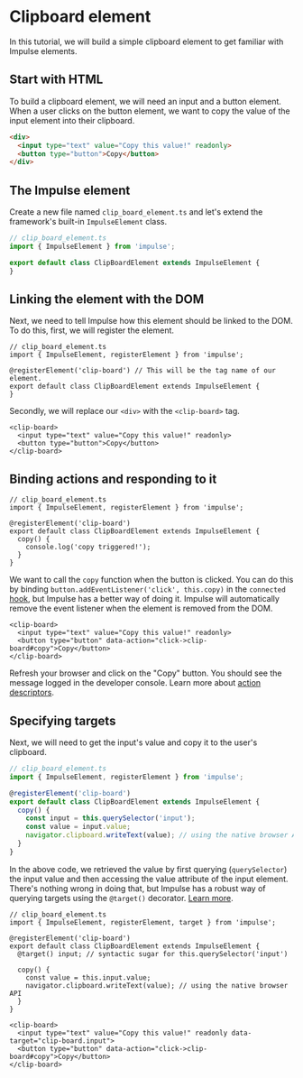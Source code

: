 # Clipboard element

In this tutorial, we will build a simple clipboard element to get familiar with Impulse elements.

## Start with HTML

To build a clipboard element, we will need an input and a button element. When a user clicks on the button element, we
want to copy the value of the input element into their clipboard.

```html
<div>
  <input type="text" value="Copy this value!" readonly>
  <button type="button">Copy</button>
</div>
```

## The Impulse element

Create a new file named `clip_board_element.ts` and let's extend the framework's built-in `ImpulseElement` class.

```ts
// clip_board_element.ts
import { ImpulseElement } from 'impulse';

export default class ClipBoardElement extends ImpulseElement {
}
```

## Linking the element with the DOM

Next, we need to tell Impulse how this element should be linked to the DOM. To do this, first, we will register the
element.

```ts{4}
// clip_board_element.ts
import { ImpulseElement, registerElement } from 'impulse';

@registerElement('clip-board') // This will be the tag name of our element.
export default class ClipBoardElement extends ImpulseElement {
}
```

Secondly, we will replace our `<div>` with the `<clip-board>` tag.

```html{1,4}
<clip-board>
  <input type="text" value="Copy this value!" readonly>
  <button type="button">Copy</button>
</clip-board>
```

## Binding actions and responding to it

```ts{6-8}
// clip_board_element.ts
import { ImpulseElement, registerElement } from 'impulse';

@registerElement('clip-board')
export default class ClipBoardElement extends ImpulseElement {
  copy() {
    console.log('copy triggered!');
  }
}
```

We want to call the `copy` function when the button is clicked. You can do this by binding `button.addEventListener('click', this.copy)`
in the `connected` [hook](/reference/lifecycle-callbacks.md), but Impulse has a better way of doing it. Impulse will automatically
remove the event listener when the element is removed from the DOM.

```html{3}
<clip-board>
  <input type="text" value="Copy this value!" readonly>
  <button type="button" data-action="click->clip-board#copy">Copy</button>
</clip-board>
```

Refresh your browser and click on the "Copy" button. You should see the message logged in the developer console.
Learn more about [action descriptors](/reference/actions.md).

## Specifying targets

Next, we will need to get the input's value and copy it to the user's clipboard.

```ts
// clip_board_element.ts
import { ImpulseElement, registerElement } from 'impulse';

@registerElement('clip-board')
export default class ClipBoardElement extends ImpulseElement {
  copy() {
    const input = this.querySelector('input');
    const value = input.value;
    navigator.clipboard.writeText(value); // using the native browser API
  }
}
```

In the above code, we retrieved the value by first querying (`querySelector`) the input value and then accessing the
value attribute of the input element. There's nothing wrong in doing that, but Impulse has a robust way of querying
targets using the `@target()` decorator. [Learn more](/reference/targets.md).

```ts{6,9-10}
// clip_board_element.ts
import { ImpulseElement, registerElement, target } from 'impulse';

@registerElement('clip-board')
export default class ClipBoardElement extends ImpulseElement {
  @target() input; // syntactic sugar for this.querySelector('input')

  copy() {
    const value = this.input.value;
    navigator.clipboard.writeText(value); // using the native browser API
  }
}
```

```html{2}
<clip-board>
  <input type="text" value="Copy this value!" readonly data-target="clip-board.input">
  <button type="button" data-action="click->clip-board#copy">Copy</button>
</clip-board>
```

